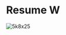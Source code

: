# Resume W
![5k8x25](https://user-images.githubusercontent.com/59066632/130264479-66826f4d-6da5-4bc5-aac3-a2f242e940c5.gif)

